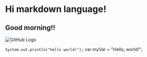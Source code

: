 # Hi markdown language!
## Good morning!!
![GitHub Logo](https://github.githubassets.com/images/modules/logos_page/GitHub-Mark.png)

`System.out.println("hello world!");`
var myVar = "Hello, world!";


